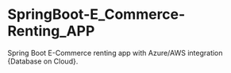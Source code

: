 # SpringBoot-E_Commerce-Renting_APP
Spring Boot E-Commerce renting app with Azure/AWS integration {Database on Cloud}.
